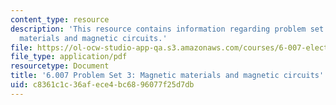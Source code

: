```yaml
---
content_type: resource
description: 'This resource contains information regarding problem set 3: magnetic
  materials and magnetic circuits.'
file: https://ol-ocw-studio-app-qa.s3.amazonaws.com/courses/6-007-electromagnetic-energy-from-motors-to-lasers-spring-2011/c8361c1c36afece4bc6896077f25d7db_MIT6_007S11_PS3.pdf
file_type: application/pdf
resourcetype: Document
title: '6.007 Problem Set 3: Magnetic materials and magnetic circuits'
uid: c8361c1c-36af-ece4-bc68-96077f25d7db
---
```

